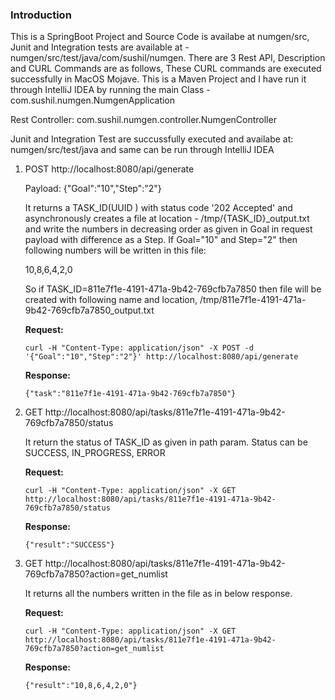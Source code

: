 
### Introduction
This is a SpringBoot Project and Source Code is availabe at numgen/src, Junit and Integration tests are available at - numgen/src/test/java/com/sushil/numgen. There are 3 Rest API, Description and CURL Commands are as follows, These CURL commands are executed successfully in MacOS Mojave. This is a Maven Project and I have run it through IntelliJ IDEA by running the main Class - com.sushil.numgen.NumgenApplication

Rest Controller: com.sushil.numgen.controller.NumgenController


Junit and Integration Test are succussfully executed and availabe at: numgen/src/test/java and same can be run through IntelliJ IDEA

 1. POST http://localhost:8080/api/generate
     
     Payload: {"Goal":"10","Step":"2"}

	It returns a TASK_ID(UUID ) with status code '202 Accepted' and asynchronously creates a file at location - /tmp/{TASK_ID}_output.txt and write the numbers in decreasing order as given in Goal in request payload with difference as a Step. If Goal="10" and Step="2" then following numbers will be written in this file:

	10,8,6,4,2,0
	 
	So if TASK_ID=811e7f1e-4191-471a-9b42-769cfb7a7850 then file will be created with following name and location,
	/tmp/811e7f1e-4191-471a-9b42-769cfb7a7850_output.txt

	**Request:**

	    curl -H "Content-Type: application/json" -X POST -d '{"Goal":"10","Step":"2"}' http://localhost:8080/api/generate

	**Response:**

	    {"task":"811e7f1e-4191-471a-9b42-769cfb7a7850"}

 2. GET
    http://localhost:8080/api/tasks/811e7f1e-4191-471a-9b42-769cfb7a7850/status
	
	It return the status of TASK_ID as given in path param. Status can be SUCCESS, IN_PROGRESS, ERROR
	
	**Request:**

	    curl -H "Content-Type: application/json" -X GET http://localhost:8080/api/tasks/811e7f1e-4191-471a-9b42-769cfb7a7850/status

	**Response:**

	    {"result":"SUCCESS"}

 3. GET
    http://localhost:8080/api/tasks/811e7f1e-4191-471a-9b42-769cfb7a7850?action=get_numlist
    
    It returns all the numbers written in the file as in below response.

	**Request:**
	

        curl -H "Content-Type: application/json" -X GET http://localhost:8080/api/tasks/811e7f1e-4191-471a-9b42-769cfb7a7850?action=get_numlist


    
	**Response:**
	
	    {"result":"10,8,6,4,2,0"}
    




